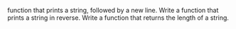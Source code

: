 function that prints a string, followed by a new line.
Write a function that prints a string in reverse.
Write a function that returns the length of a string.

  
